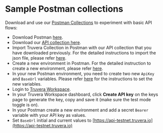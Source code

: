 # Sample Postman collections

Download and use our [Postman Collections](https://github.com/docknetwork/knowledgebase-docs/tree/main/Postman_collections) to experiment with basic API flows:

* Download Postman [here](https://www.postman.com/downloads/).
* Download our [API collection here](https://github.com/docknetwork/knowledgebase-docs/tree/main/truvera-api/sample-postman-collections).
* Import Truvera Collection in Postman with our API collection that you have downloaded previously. For the detailed instructions to import the json file, please refer [here](https://learning.postman.com/docs/getting-started/importing-and-exporting-data/).
* Create a new environment in Postman. For the detailed instruction to create a new environment, please refer [here](https://learning.postman.com/docs/sending-requests/managing-environments/).
* In your new Postman environment, you need to create two new `ApiKey` and `BaseUrl` variables. Please refer [here](https://learning.postman.com/docs/sending-requests/variables/) for the instructions to set the new variables.
* Login to [Truvera Workspace](https://truvera.io/).
* In your Truvera Workspace dashboard, click **Create API key** on the keys page to generate the key, copy and save it (make sure the test mode toggle is on).
* In your Postman create a new environment and add a secret `Bearer` variable with your API key as  values.
* Set `BaseUrl` initial and current values to [https://api-testnet.truvera.io](https://api-testnet.truvera.io)

